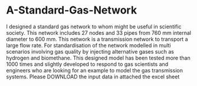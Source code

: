 # A-Standard-Gas-Network
I designed a standard gas network to whom might be useful in scientific society.
This network includes 27 nodes and 33 pipes from 760 mm internal diameter to 600 mm. This network is a transmission network to transport a large flow rate.
For standardisation of the network modelled in multi scenarios involving gas quality by injecting alternative gases such as hydrogen and biomethane. This designed model has been tested more than 1000 times and slightly developed to respond to gas scientists and engineers who are looking for an example to model the gas transmission systems.
Please DOWNLOAD the input data in attached the excel sheet
